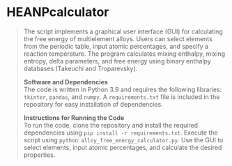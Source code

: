 # HEANPcalculator
> The script implements a graphical user interface (GUI) for calculating the free energy of multielement alloys. Users can select elements from the periodic table, input atomic percentages, and specify a reaction temperature. The program calculates mixing enthalpy, mixing entropy, delta parameters, and free energy using binary enthalpy databases (Takeuchi and Troparevsky).  
>  
> **Software and Dependencies**  
> The code is written in Python 3.9 and requires the following libraries: `tkinter`, `pandas`, and `numpy`. A `requirements.txt` file is included in the repository for easy installation of dependencies.  
>  
> **Instructions for Running the Code**  
> To run the code, clone the repository and install the required dependencies using `pip install -r requirements.txt`. Execute the script using `python alloy_free_energy_calculator.py`. Use the GUI to select elements, input atomic percentages, and calculate the desired properties.  
>  
